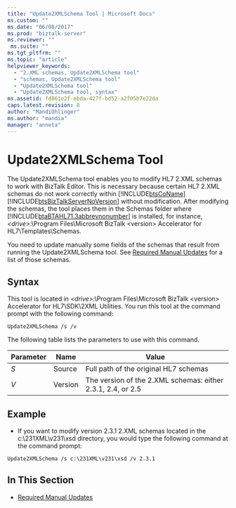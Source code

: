 ```yaml
---
title: "Update2XMLSchema Tool | Microsoft Docs"
ms.custom: ""
ms.date: "06/08/2017"
ms.prod: "biztalk-server"
ms.reviewer: ""
 ms.suite: ""
ms.tgt_pltfrm: ""
ms.topic: "article"
helpviewer_keywords: 
  - "2.XML schemas, Update2XMLSchema tool"
  - "schemas, Update2XMLSchema tool"
  - "Update2XMLSchema tool"
  - "Update2XMLSchema tool, syntax"
ms.assetid: fd861e2f-ebda-427f-bd52-a2f05b7e22da
caps.latest.revision: 8
author: "MandiOhlinger"
ms.author: "mandia"
manager: "anneta"
---
```

# Update2XMLSchema Tool
The Update2XMLSchema tool enables you to modify HL7 2.XML schemas to work with BizTalk Editor. This is necessary because certain HL7 2.XML schemas do not work correctly within [!INCLUDE[btsCoName](../../includes/btsconame-md.md)][!INCLUDE[btsBizTalkServerNoVersion](../../includes/btsbiztalkservernoversion-md.md)] without modification. After modifying the schemas, the tool places them in the Schemas folder where [!INCLUDE[btaBTAHL71.3abbrevnonumber](../../includes/btabtahl71-3abbrevnonumber-md.md)] is installed, for instance, *\<drive>*:\Program Files\Microsoft BizTalk \<version> Accelerator for HL7\Templates\Schemas.  
  
 You need to update manually some fields of the schemas that result from running the Update2XMLSchema tool. See [Required Manual Updates](../../adapters-and-accelerators/accelerator-hl7/required-manual-updates.md) for a list of those schemas.  
  
## Syntax  
 This tool is located in *\<drive>*:\Program Files\Microsoft BizTalk \<version> Accelerator for HL7\SDK\2XML Utilities. You run this tool at the command prompt with the following command:  
  
```  
Update2XMLSchema /s /v  
```  
  
 The following table lists the parameters to use with this command.  
  
|Parameter|Name|Value|  
|---------------|----------|-----------|  
|*S*|Source|Full path of the original HL7 schemas|  
|*V*|Version|The version of the 2.XML schemas:  either 2.3.1, 2.4, or 2.5|  
  
## Example  
  
-   If you want to modify version 2.3.1 2.XML schemas located in the c:\231XML\v231\xsd directory, you would type the following command at the command prompt:  
  
```  
Update2XMLSchema /s c:\231XML\v231\xsd /v 2.3.1  
```  
  
## In This Section  
  
-   [Required Manual Updates](../../adapters-and-accelerators/accelerator-hl7/required-manual-updates.md)